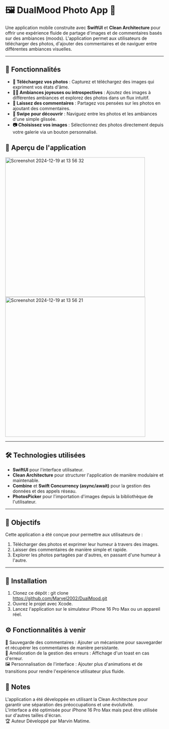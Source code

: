 # 🖼️ DualMood Photo App 📸

Une application mobile construite avec **SwiftUI** et **Clean Architecture** pour offrir une expérience fluide de partage d'images et de commentaires basés sur des ambiances (moods). L'application permet aux utilisateurs de télécharger des photos, d'ajouter des commentaires et de naviguer entre différentes ambiances visuelles.

---

## 🚀 Fonctionnalités

- **📸 Téléchargez vos photos** : Capturez et téléchargez des images qui expriment vos états d'âme.
- **🙂💭 Ambiances joyeuses ou introspectives** : Ajoutez des images à différentes ambiances et explorez des photos dans un flux intuitif.
- **💬 Laissez des commentaires** : Partagez vos pensées sur les photos en ajoutant des commentaires.
- **🔁 Swipe pour découvrir** : Naviguez entre les photos et les ambiances d'une simple glissée.
- **📷 Choisissez vos images** : Sélectionnez des photos directement depuis votre galerie via un bouton personnalisé.

## 📱 Aperçu de l'application
<img width="444" alt="Screenshot 2024-12-19 at 13 56 32" src="https://github.com/user-attachments/assets/c5dfc2a8-506a-4de7-9148-1bfaef815d28" />
<img width="445" alt="Screenshot 2024-12-19 at 13 56 21" src="https://github.com/user-attachments/assets/5076c8e2-6f7a-4468-a7f8-b53e68523ae7" />


---

## 🛠️ Technologies utilisées

- **SwiftUI** pour l'interface utilisateur.
- **Clean Architecture** pour structurer l'application de manière modulaire et maintenable.
- **Combine** et **Swift Concurrency (async/await)** pour la gestion des données et des appels réseau.
- **PhotosPicker** pour l'importation d'images depuis la bibliothèque de l'utilisateur.

---

## 🎯 Objectifs

Cette application a été conçue pour permettre aux utilisateurs de :

1. Télécharger des photos et exprimer leur humeur à travers des images.
2. Laisser des commentaires de manière simple et rapide.
3. Explorer les photos partagées par d'autres, en passant d'une humeur à l'autre.

---

## 🔧 Installation

1. Clonez ce dépôt :
git clone https://github.com/Marvel2002/DualMood.git
2. Ouvrez le projet avec Xcode.
3. Lancez l'application sur le simulateur iPhone 16 Pro Max ou un appareil réel.


## ⚙️ Fonctionnalités à venir  
📅 Sauvegarde des commentaires : Ajouter un mécanisme pour sauvegarder et récupérer les commentaires de manière persistante.  
🔄 Amélioration de la gestion des erreurs : Affichage d'un toast en cas d'erreur.  
🖼️ Personnalisation de l'interface : Ajouter plus d'animations et de transitions pour rendre l'expérience utilisateur plus fluide.  

## 📝 Notes
L'application a été développée en utilisant la Clean Architecture pour garantir une séparation des préoccupations et une évolutivité.  
L'interface a été optimisée pour iPhone 16 Pro Max mais peut être utilisée sur d'autres tailles d'écran.  
🏆 Auteur
Développé par Marvin Matime.
